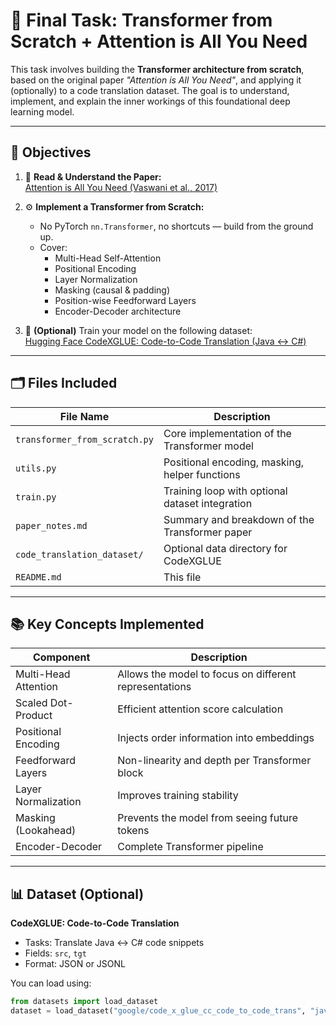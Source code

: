 # 🧠 Final Task: Transformer from Scratch + Attention is All You Need

This task involves building the **Transformer architecture from scratch**, based on the original paper _"Attention is All You Need"_, and applying it (optionally) to a code translation dataset. The goal is to understand, implement, and explain the inner workings of this foundational deep learning model.

---

## 📌 Objectives

1. 📄 **Read & Understand the Paper:**  
   [Attention is All You Need (Vaswani et al., 2017)](https://arxiv.org/abs/1706.03762)

2. ⚙️ **Implement a Transformer from Scratch:**  
   - No PyTorch `nn.Transformer`, no shortcuts — build from the ground up.
   - Cover:
     - Multi-Head Self-Attention
     - Positional Encoding
     - Layer Normalization
     - Masking (causal & padding)
     - Position-wise Feedforward Layers
     - Encoder-Decoder architecture

3. 🧪 **(Optional)** Train your model on the following dataset:  
   [Hugging Face CodeXGLUE: Code-to-Code Translation (Java ↔ C#)](https://huggingface.co/datasets/google/code_x_glue_cc_code_to_code_trans)

---

## 🗂️ Files Included

| File Name                       | Description                                     |
|--------------------------------|-------------------------------------------------|
| `transformer_from_scratch.py`  | Core implementation of the Transformer model    |
| `utils.py`                     | Positional encoding, masking, helper functions  |
| `train.py`                     | Training loop with optional dataset integration |
| `paper_notes.md`               | Summary and breakdown of the Transformer paper  |
| `code_translation_dataset/`    | Optional data directory for CodeXGLUE           |
| `README.md`                    | This file                                       |

---

## 📚 Key Concepts Implemented

| Component              | Description                                           |
|------------------------|-------------------------------------------------------|
| Multi-Head Attention   | Allows the model to focus on different representations|
| Scaled Dot-Product     | Efficient attention score calculation                 |
| Positional Encoding    | Injects order information into embeddings             |
| Feedforward Layers     | Non-linearity and depth per Transformer block         |
| Layer Normalization    | Improves training stability                           |
| Masking (Lookahead)    | Prevents the model from seeing future tokens          |
| Encoder-Decoder        | Complete Transformer pipeline                         |

---

## 📊 Dataset (Optional)

**CodeXGLUE: Code-to-Code Translation**  
- Tasks: Translate Java ↔ C# code snippets  
- Fields: `src`, `tgt`  
- Format: JSON or JSONL  

You can load using:
```python
from datasets import load_dataset
dataset = load_dataset("google/code_x_glue_cc_code_to_code_trans", "java-cs")
